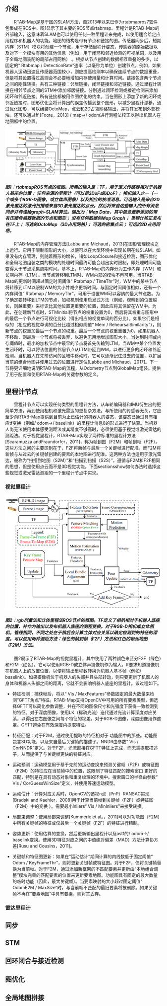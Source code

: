 ## 介绍

　　RTAB-Map是基于图的SLAM方法，自2013年以来已作为rtabmapros7软件包集成在ROS中。图1显示了其主要的ROS节点rtabmap。里程计是RTAB-Map的外部输入，这意味着SLAM也可以使用任何一种里程计来完成，以使用适合给定应用程序和机器人的功能。地图的结构是带有节点和链接的图。传感器同步后，短期内存（STM）模块将创建一个节点，用于存储里程计姿态，传感器的原始数据以及对下一个模块有用的其他信息（例如，用于闭环和邻近检测的可视单词，以及用于全局地图装配的局部占用网格）  。根据从节点创建的数据相互重叠的多少，以固定的“ Rtabmap / DetectionRate”速率（以毫秒为单位）创建节点。例如，如果机器人运动迅速且传感器范围较小，则应提高检测率以确保连续节点的数据重叠，但是将其设置得过高则会不必要地增加内存使用量和计算时间。链接包含两个节点之间的刚性转换。共有三种链接：邻居链接，闭环链接和邻近链接。通过里程计转换在相邻节点之间的STM中添加邻居链接。分别通过闭环检测或接近检测来添加闭环和邻近链接。所有链接都被用作图优化的约束。当在图形上添加了新的闭环或邻近链接时，图形优化会将计算出的误差传播到整个图形，以减少里程计漂移。通过优化图形，可以组装OctoMap，点云和2D占领网格输出，并将其发布到外部模块。还可以通过ff [Foote，2013] / map→/ odom进行测程法校正以得出机器人在地图框中的位置。

![img](fig_1.png)
##### 图1：rtabmapROS节点的框图。所需的输入是：TF，用于定义传感器相对于机器人基座的位置； 任何来源的里程计（可以是3DoF或6DoF）； 相机输入之一（一个或多个RGB-D图像，或立体声图像）以及相应的校准消息。可选输入是来自2D激光雷达的激光扫描或来自3D激光雷达的点云。然后将来自这些输入的所有消息同步并传递给graph-SLAM算法。输出为：Map Data，其中包含最新添加的带有压缩传感器数据的节点和图形； 没有任何数据的Map Graph； 里程计校正发布在TF上； 可选的OctoMap（3D占用网格）； 可选的密集点云； 可选的2D占用网格。


　　RTAB-Map的内存管理方法[Labb́e and Michaud，2013]在图形管理模块之上运行。它用于限制图形的大小，以便可以在大型环境中实现长期在线SLAM。如果没有内存管理，则随着图形的增长，诸如LoopClosure和接近检测，图形优化和全局地图组装之类的模块的处理时间最终可能会超出实时限制，即处理时间可能变得大于节点采集周期时间。基本上，RTAB-Map的内存分为工作内存（WM）和长期内存（LTM）。当节点转移到LTM时，WM内部的模块不再可用。当RTAB-Map的更新时间超过固定时间阈值“ Rtabmap / TimeThr”时，WM中的某些节点将转移到LTM以限制WM的大小并减少更新时间。与固定时间阈值相似，还有一个内存阈值“ Rtabmap / MemoryThr”，可用于设置WM可以容纳的最大节点数。为了确定要转移到LTM的节点，加权机制使用启发式方法（例如，观察到的位置越长，则越重要）来标识比其他位置更重要的位置，因此应将其保留在WM中。为此，在创建新节点时，STMinitial将节点的权重设置为0，然后将其权重与图形中的最后一个节点进行可视化比较（得出相应的视觉单词的百分比）。如果它们是相似的（相应的视觉单词的百分比超过相似阈值“ Mem / RehearsalSimilarity”），则新节点的权重加最后一个节点的权重。最后一个节点的权重重置为0，如果机器人不移动，则最后一个节点将被丢弃，以避免无用地增加图形大小。当达到时间或内​​存阈值时，最小的加权节点中最早的节点将首先传输到LTM。当WM中某个位置发生闭环时，可以将该位置的邻居节点从LTM带回到WM，以进行更多的闭环和邻近检测。当机器人在先前访问的区域中移动时，它可以逐渐记住过去的位置，以扩展当前的组合地图并使用过去的位置进行定位[Labb́e and Michaud，2017]。下一节将更详细地说明RTAB-Map的流程，从Odometry节点到GlobalMap组装。提供了用于配置和使用RTAB-Map的关键参数的定义。


## 里程计节点

　　里程计节点可以实现任何类型的里程计方法，从车轮编码器和IMU衍生出的更简单方法，再到使用相机和激光雷达的更复杂方法。与所使用的传感器无关，它应至少向RTAB-Map提供到目前为止已估计的机器人的姿态，该姿态已通过具有相应tf变换（例如/ odom→/ baselink）的里程计消息8的形式进行了估算。当机器人尚无法使用本体感受测距法或其精度不够高时，必须使用基于视觉或激光雷达的测距法。对于视觉里程计，RTAB-Map实现了两种标准的里程计方法[Scaramuzza andFraundorfer，2011]，称为帧到图（F2M）和帧到帧（F2F）。这些方法之间的主要区别在于，F2F将新帧与最后一个关键帧进行配准，而F2M将新帧与从过去的关键帧创建的要素的本地图进行配准。这两种方法也适用于激光雷达，被称为“扫描到地图（S2M）”和“扫描到扫描（S2S）”，遵循与F2M和F2F相同的思想，但是使用点云而不是3D视觉功能。下面sectionsshow如何办法时选择这些视觉或激光雷达测距的一个里程计节点中实现。

### 视觉里程计

![img](fig_2.png)
##### 图2：rgb剂量法和立体里程法ROS节点的框图。TF定义了相机相对于机器人底座的位置，并作为输出以发布机器人底座的测程变换。对于RGB-D相机或立体相机，管线相同，不同之处在于稍后会计算立体对应关系以确定检测到的特征的深度。可以使用两种测距方法：绿色的帧到帧（F2F）方法和红色的帧到地图（F2M）方法。

　　图2展示了RTAB-Map的视觉里程计，其中使用了两种颜色来区分F2F（绿色）和F2M（红色）。它可以使用RGB-D或立体声摄像机作为输入。tf要求知道摄像机在机器人上的放置位置，以便将输出里程数转换为机器人基本帧（例如/ baselink）。如果摄像机位于机器人的头部并且头部转动，则只要更新了机器人的身体和机器人头部之间的距离，它就不会影响机器人底座的里程计。该过程如下。

- 特征检测：捕获帧后，将以“ Vis / MaxFeatures”参数固定的最大数量来检测“GFTT角点”特征。RTAB-Map支持OpenCV中可用的所有要素类型，但选择GFTT可以简化参数调整，并在不同的图像尺寸和光强度下获得一致检测到的特征。对于深度图像，使用LK（稀疏光流）迭代通过光流计算深度对应关系，以得出左右图像之间每个特征的视差。对于RGB-D图像，深度图像用作遮罩。GFTT避免在有效深度内提取特征。

- 特征匹配：对于F2M，通过使用提取的特征相对于 功能图中的那些。功能图包含3D功能，以及来自最后关键帧的描述子。NNDR由参数“ Vis / CorNNDR”定义。对于F2F，光流直接在GFTT特征上完成，而无需提取描述子，从而提供了与关键帧更快的特征对应。

- 运动预测：运动模型用于基于先前的运动变换来预测关键帧（F2F）或特征图（F2M）的特征应在当前帧中的位置，这限制了特征匹配的搜索窗口 更好的匹配，特别是在具有动态对象和重复纹理的环境中。搜索窗口的半径由参数“ Vis / CorGuessWinSize”定义，并使用等速运动模型。

- 运动估计：计算对应关系时，OpenCV的透视n点（PnP）RANSAC实现[Bradski and Kaehler，2008]用于计算当前帧到关键帧（F2F）或特征图（F2M）中的变换 ）。需要最小inliers“ Vis / MinInliers”来接受转换。

- 局部束调整：使用局部束调整[Kummerle et al。，2011]可以对功能图（F2M）中所有关键帧的特征或仅最后一个关键帧（F2F）的特征进行精制。

- 姿势更新：使用估算的变换，然后更新输出里程计以及astf的/ odom→/ baselink变换。使用3D特征对应之间的中值绝对偏差（MAD）方法计算协方差[Rusu and Cousins，2011]。

- 关键帧和特征图更新：如果在“运动估计”期间计算的内线数低于固定阈值“ Odom / KeyFrameThr”，则将更新关键帧或特征图。对于F2F，仅将关键帧替换为当前帧。对于F2M，通过添加新框架的不匹配要素并更新由“本地组合调整”模块完善的匹配要素的位置来更新要素地图。功能图具有固定的最大数量的临时功能（因此，最大关键帧）。当要素映射的大小超过固定阈值“ OdomF2M / MaxSize”时，与当前帧不匹配的最旧要素将被删除。如果关键帧不再在“要素地图”中具有要素，则将其丢弃。

### 雷达里程计


## 同步

## STM

## 回环闭合与接近检测


## 图优化

## 全局地图拼接